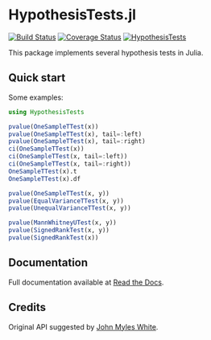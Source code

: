 HypothesisTests.jl
===========

[![Build Status](https://travis-ci.org/JuliaStats/HypothesisTests.jl.svg?branch=master)](https://travis-ci.org/JuliaStats/HypothesisTests.jl)
[![Coverage Status](https://coveralls.io/repos/JuliaStats/HypothesisTests.jl/badge.svg?branch=master)](https://coveralls.io/r/JuliaStats/HypothesisTests.jl?branch=master)
[![HypothesisTests](http://pkg.julialang.org/badges/HypothesisTests_release.svg)](http://pkg.julialang.org/?pkg=HypothesisTests&ver=release)

This package implements several hypothesis tests in Julia.

## Quick start

Some examples:

```julia
using HypothesisTests

pvalue(OneSampleTTest(x))
pvalue(OneSampleTTest(x), tail=:left)
pvalue(OneSampleTTest(x), tail=:right)
ci(OneSampleTTest(x))
ci(OneSampleTTest(x, tail=:left))
ci(OneSampleTTest(x, tail=:right))
OneSampleTTest(x).t
OneSampleTTest(x).df

pvalue(OneSampleTTest(x, y))
pvalue(EqualVarianceTTest(x, y))
pvalue(UnequalVarianceTTest(x, y))

pvalue(MannWhitneyUTest(x, y))
pvalue(SignedRankTest(x, y))
pvalue(SignedRankTest(x))
```

## Documentation

Full documentation available at [Read the Docs](http://hypothesistestsjl.readthedocs.org/en/latest/index.html).

## Credits

Original API suggested by [John Myles White](https://github.com/johnmyleswhite).
